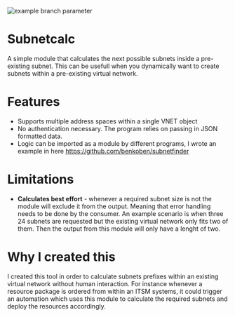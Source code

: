 ![example branch parameter](https://github.com/benkoben/azsubnetcalc/actions/workflows/unit-test.yml/badge.svg?branch=main)


Subnetcalc
===

A simple module that calculates the next possible subnets inside a pre-existing subnet. This can be usefull when you dynamically want to create subnets within a pre-existing virtual network. 

Features
===
* Supports multiple address spaces within a single VNET object
* No authentication necessary. The program relies on passing in JSON formatted data.
* Logic can be imported as a module by different programs, I wrote an example in here https://github.com/benkoben/subnetfinder

Limitations
===
* **Calculates best effort** - whenever a required subnet size is not the module will exclude it from the output. Meaning that error handling needs to be done by the consumer. An example scenario is when three 24 subnets are requested but the existing virtual network only fits two of them. Then the output from this module will only have a lenght of two.

Why I created this
===

I created this tool in order to calculate subnets prefixes within an existing virtual network without human interaction. For instance whenever a resource package is ordered from within an ITSM systems, it could trigger an automation which uses this module to calculate the required subnets and deploy the resources accordingly.

